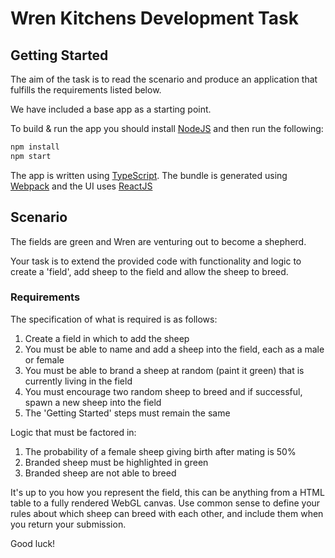 # Wren Kitchens Development Task

## Getting Started
The aim of the task is to read the scenario and produce an application that fulfills the requirements listed below.

We have included a base app as a starting point.

To build & run the app you should install [NodeJS](https://nodejs.org/en/) and then run the following:

```bash
npm install
npm start
```

The app is written using [TypeScript](https://www.typescriptlang.org/). The bundle is generated using [Webpack](https://webpack.js.org/) and the UI uses [ReactJS](https://reactjs.org/)

## Scenario
The fields are green and Wren are venturing out to become a shepherd.

Your task is to extend the provided code with functionality and logic to create a 'field', add sheep to the field and allow the sheep to breed.

### Requirements
The specification of what is required is as follows:

1) Create a field in which to add the sheep
2) You must be able to name and add a sheep into the field, each as a male or female
3) You must be able to brand a sheep at random (paint it green) that is currently living in the field
4) You must encourage two random sheep to breed and if successful, spawn a new sheep into the field
5) The 'Getting Started' steps must remain the same

Logic that must be factored in:

1) The probability of a female sheep giving birth after mating is 50%
2) Branded sheep must be highlighted in green
3) Branded sheep are not able to breed

It's up to you how you represent the field, this can be anything from a HTML table to a fully rendered WebGL canvas. Use common sense to define your rules about which sheep can breed with each other, and include them when you return your submission.

Good luck!
